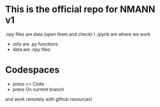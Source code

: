 # This is the official repo for NMANN v1

.npy files are data (open them and check) \\
.ipynb are where we work

- utils are .py functions
- data are .npy files

# Codespaces
- press <> Code
- press On current branch

and work remotely with github resources! 


